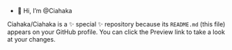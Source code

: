 - 👋 Hi, I’m @Ciahaka

Ciahaka/Ciahaka is a ✨ special ✨ repository because its `README.md` (this file) appears on your GitHub profile.
You can click the Preview link to take a look at your changes.

